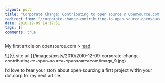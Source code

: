 ```yaml
---
layout: post
title: "Corporate Change: Contributing to open source @ OpenSource.com"
redirect_from: "/corporate-change-contributing-to-open-source-opensourcecom"
date: 2010-12-09 14:17:51
tags: []
comments: true
---
```

My first article on opensource.com > [read](http://opensource.com/life/10/12/corporate-change-contributing-open-source).

![]({{ site.url }}/images/posts/2010/2010-12-09-corporate-change-contributing-to-open-source-opensourcecom/image_9.jpg)

I’d love to hear your story about open-sourcing a first project within your dot.corp for my next article.
